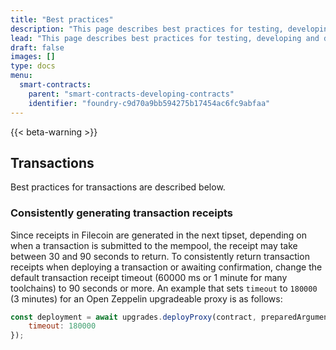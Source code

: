 ```yaml
---
title: "Best practices"
description: "This page describes best practices for testing, developing and deploying smart contracts on the Filecoin network."
lead: "This page describes best practices for testing, developing and deploying smart contracts on the Filecoin network."
draft: false
images: []
type: docs
menu:
  smart-contracts:
    parent: "smart-contracts-developing-contracts"
    identifier: "foundry-c9d70a9bb594275b17454ac6fc9abfaa"
---
```


{{< beta-warning >}}

## Transactions

Best practices for transactions are described below.

### Consistently generating transaction receipts

Since receipts in Filecoin are generated in the next tipset, depending on when a transaction is submitted to the mempool, the receipt may take between 30 and 90 seconds to return. To consistently return transaction receipts when deploying a transaction or awaiting confirmation, change the default transaction receipt timeout (60000 ms or 1 minute for many toolchains) to 90 seconds or more. An example that sets `timeout` to `180000` (3 minutes) for an Open Zeppelin upgradeable proxy is as follows:

```js
const deployment = await upgrades.deployProxy(contract, preparedArguments, {
    timeout: 180000
});
```
